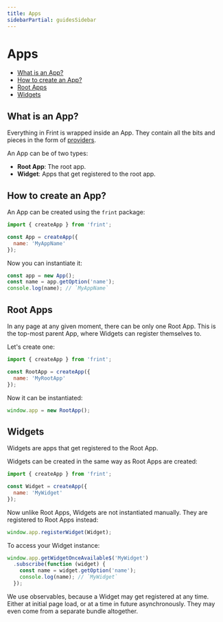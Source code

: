 ```yaml
---
title: Apps
sidebarPartial: guidesSidebar
---
```


# Apps

<!-- MarkdownTOC depth=1 autolink=true bracket=round -->

- [What is an App?](#what-is-an-app)
- [How to create an App?](#how-to-create-an-app)
- [Root Apps](#root-apps)
- [Widgets](#widgets)

<!-- /MarkdownTOC -->

## What is an App?

Everything in Frint is wrapped inside an App. They contain all the bits and pieces in the form of [providers](../providers).

An App can be of two types:

* **Root App**: The root app.
* **Widget**: Apps that get registered to the root app.

## How to create an App?

An App can be created using the `frint` package:

```js
import { createApp } from 'frint';

const App = createApp({
  name: 'MyAppName'
});
```

Now you can instantiate it:

```js
const app = new App();
const name = app.getOption('name');
console.log(name); // `MyAppName`
```

## Root Apps

In any page at any given moment, there can be only one Root App. This is the top-most parent App, where Widgets can register themselves to.

Let's create one:

```js
import { createApp } from 'frint';

const RootApp = createApp({
  name: 'MyRootApp'
});
```

Now it can be instantiated:

```js
window.app = new RootApp();
```

## Widgets

Widgets are apps that get registered to the Root App.

Widgets can be created in the same way as Root Apps are created:

```js
import { createApp } from 'frint';

const Widget = createApp({
  name: 'MyWidget'
});
```

Now unlike Root Apps, Widgets are not instantiated manually. They are registered to Root Apps instead:

```js
window.app.registerWidget(Widget);
```

To access your Widget instance:

```js
window.app.getWidgetOnceAvailable$('MyWidget')
  .subscribe(function (widget) {
    const name = widget.getOption('name');
    console.log(name); // `MyWidget`
  });
```

We use observables, because a Widget may get registered at any time. Either at initial page load, or at a time in future asynchronously. They may even come from a separate bundle altogether.
